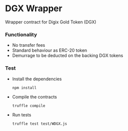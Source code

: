 # DGX Wrapper

Wrapper contract for Digix Gold Token (DGX)

### Functionality
* No transfer fees
* Standard behaviour as ERC-20 token
* Demurrage to be deducted on the backing DGX tokens

### Test
* Install the dependencies
  ```
  npm install
  ```
* Compile the contracts
  ```
  truffle compile
  ```
* Run tests
  ```
  truffle test test/WDGX.js
  ```

